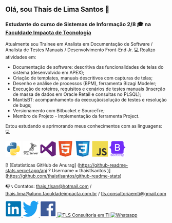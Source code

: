 ## Olá, sou Thaís de Lima Santos 👋

### Estudante do curso de **Sistemas de Informação** 2/8 :mortar_board: na <a href = "https://www.impacta.edu.br" target = "_blank"> Faculdade Impacta de Tecnologia </a>


Atualmente sou Trainee em Analista em Documentação de Software / Analista de Testes Manuais / Desenvolvimento Front-End Jr. :computer: Realizo atividades em:
- Documentação de software: descritiva das funcionalidades de telas do sistema (desenvolvido em APEX);
- Criação de templates, manuais descritivos com capturas de telas;
- Desenho e análise de processos (BPM), ferramenta Bizagi Modeler;
- Execução de roteiros, requisitos e cenários de testes manuais (inserção de massa de dados em Oracle Retail e consultas no PLSQL);
- MantisBT: acompanhamento da execução/solução de testes e resolução de bugs;
- Versionamento com Bitbucket e SourceTre;
- Membro de Projeto - Implementação da ferramenta Project.

Estou estudando e aprimorando meus conhecimentos com as linguagens: :computer:

<img aling= center alt= "Python" height= "50" width= "50" src= "https://raw.githubusercontent.com/devicons/devicon/master/icons/python/python-original.svg"></img>
<img aling= center alt= "SQL" height= "50" width= "50" src= "https://raw.githubusercontent.com/devicons/devicon/master/icons/microsoftsqlserver/microsoftsqlserver-plain-wordmark.svg"></img>
<img aling= center alt= "VSCode" height= "50" width= "50" src= "https://raw.githubusercontent.com/devicons/devicon/master/icons/visualstudio/visualstudio-plain.svg"></img>
<img aling= center alt= "HTML" height= "50" width= "50" src= "https://raw.githubusercontent.com/devicons/devicon/master/icons/html5/html5-original.svg"></img>
<img aling= center alt= "CSS" height= "50" width= "50" src= "https://raw.githubusercontent.com/devicons/devicon/master/icons/css3/css3-original.svg"></img>
<img aling= center alt= "JS" height= "50" width= "50" src= "https://raw.githubusercontent.com/devicons/devicon/master/icons/javascript/javascript-original.svg"></img>
<img aling= center alt= "Bootstrap" height= "50" width= "50" src= "https://raw.githubusercontent.com/devicons/devicon/master/icons/bootstrap/bootstrap-plain-wordmark.svg"></img>


[! [Estatísticas GitHub de Anurag] (https://github-readme-stats.vercel.app/api ? Username = thaistlsantos )] (https://github.com/thaistlsantos/github-readme-stats)


:mailbox_with_no_mail: :telephone_receiver:   Contatos: 
thais_tlsan@hotmail.com / thais.lima@aluno.faculdadeimpacta.com.br / tls.consultoriaemti@gmail.com


<a href = "https://www.linkedin.com/in/thaistlsantos/" target = "_blank">
<img aling= center alt= "Thais L Santos" height= "50" width= "50" src= "https://raw.githubusercontent.com/devicons/devicon/master/icons/linkedin/linkedin-original.svg">
</a>

<a href = "https://twitter.com/ThaisTlsantos" target = "_blank">
<img aling= center alt= "@thaistlsantos" height= "50" width= "50" src= "https://raw.githubusercontent.com/devicons/devicon/master/icons/twitter/twitter-original.svg">
</a>

<a href = "https://www.facebook.com/tls.consultoriaemti" target = "_blank">
<img aling= center alt= "TLS Consultoria em TI" height= "50" width= "50" src= "https://raw.githubusercontent.com/devicons/devicon/master/icons/facebook/facebook-original.svg">
</a>

<a href = "https://www.instagram.com/tls.consultoriaemti/ " target = "_blank">
<img aling= center alt= "TLS Consultoria em TI" height= "50" width= "50" src= "https://imagepng.org/wp-content/uploads/2017/08/instagram-icone-icon-1.png">
</a>

<a href = "https://api.whatsapp.com/send?phone=5511971530753&text=Ol%C3%A1%2C%20tudo%20bem%3F" target = "_blank">
<img aling= center alt= "Whatsapp" height= "52" width= "52" src= "https://i.pinimg.com/originals/d9/d9/7d/d9d97d48264770f85d35c208f279152c.png">
</a>

<!--
-->
